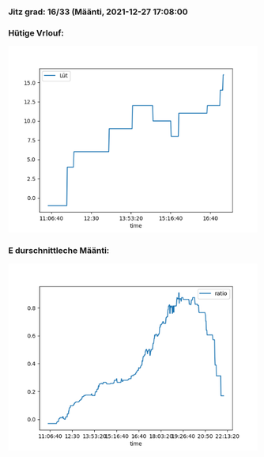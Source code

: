 ### Jitz grad: 16/33 (Määnti, 2021-12-27 17:08:00

### Hütige Vrlouf:
![Graph](Today.png)

### E durschnittleche Määnti:
![Graph](Määnti.png)